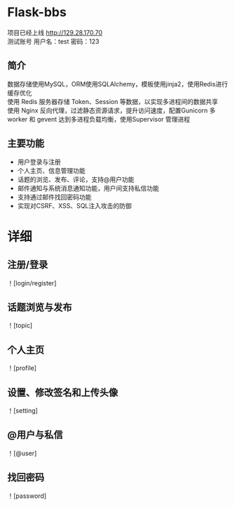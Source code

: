 # Flask-bbs
项目已经上线 http://129.28.170.70  
测试账号 用户名：test 密码：123  
## 简介  
数据存储使用MySQL，ORM使用SQLAlchemy，模板使用jinja2，使用Redis进行缓存优化  
使用 Redis 服务器存储 Token、Session 等数据，以实现多进程间的数据共享  
使用 Nginx 反向代理，过滤静态资源请求，提升访问速度，配置Gunicorn 多 worker 和 gevent 达到多进程负载均衡，使用Supervisor 管理进程  
## 主要功能  
- 用户登录与注册  
- 个人主页、信息管理功能  
- 话题的浏览、发布、评论，支持@用户功能  
- 邮件通知与系统消息通知功能，用户间支持私信功能  
- 支持通过邮件找回密码功能  
- 实现对CSRF、XSS、SQL注入攻击的防御  
# 详细
## 注册/登录
！[login/register]
## 话题浏览与发布
！[topic]
## 个人主页
！[profile]
## 设置、修改签名和上传头像
！[setting]
## @用户与私信
！[@user]
## 找回密码
！[password]
